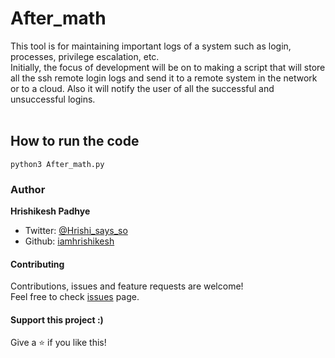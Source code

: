 # After_math
This tool is for maintaining important logs of a system such as login, processes, privilege escalation, etc.<br/>
Initially, the focus of development will be on to making a script that will store all the ssh remote login logs and send it to a remote system in the network or to a cloud. Also it will notify the user of all the successful and unsuccessful logins.<br/>
<br>
## How to run the code
```
python3 After_math.py
```
### Author

 **Hrishikesh Padhye**

* Twitter: [@Hrishi_says_so](https://twitter.com/Hrishi_says_so)
* Github: [iamhrishikesh](https://github.com/iamhrishikeshpadhye)

#### Contributing

Contributions, issues and feature requests are welcome!<br />Feel free to check [issues](https://github.com/Hrishikesh-Padhye/After_math/issues) page.

#### Support this project :)

Give a ⭐️ if you like this!
